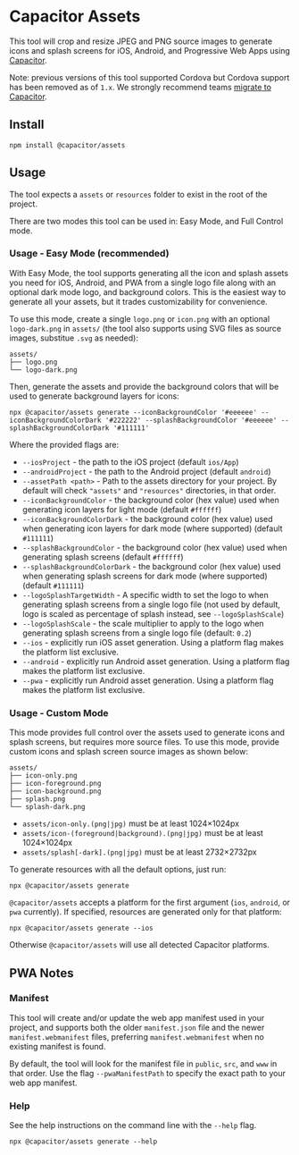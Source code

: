# Capacitor Assets

This tool will crop and resize JPEG and PNG source images to generate icons and splash screens for iOS, Android, and Progressive Web Apps using [Capacitor](https://capacitorjs.com/).

Note: previous versions of this tool supported Cordova but Cordova support has been removed as of `1.x`. We strongly recommend teams [migrate to Capacitor](https://capacitorjs.com/docs/cordova/migrating-from-cordova-to-capacitor).

## Install

```shell
npm install @capacitor/assets
```

## Usage

The tool expects a `assets` or `resources` folder to exist in the root of the project.

There are two modes this tool can be used in: Easy Mode, and Full Control mode.

### Usage - Easy Mode (recommended)

With Easy Mode, the tool supports generating all the icon and splash assets you need for iOS, Android, and PWA from a single logo file along with an optional dark mode logo, and background colors. This is the easiest way to generate all your assets, but it trades customizability for convenience.

To use this mode, create a single `logo.png` or `icon.png` with an optional `logo-dark.png` in `assets/` (the tool also supports using SVG files as source images, substitue `.svg` as needed):

```
assets/
├── logo.png
└── logo-dark.png
```

Then, generate the assets and provide the background colors that will be used to generate background layers for icons:

```shell
npx @capacitor/assets generate --iconBackgroundColor '#eeeeee' --iconBackgroundColorDark '#222222' --splashBackgroundColor '#eeeeee' --splashBackgroundColorDark '#111111'
```

Where the provided flags are:

- `--iosProject` - the path to the iOS project (default `ios/App`)
- `--androidProject` - the path to the Android project (default `android`)
- `--assetPath <path>` - Path to the assets directory for your project. By default will check `"assets"` and `"resources"` directories, in that order.
- `--iconBackgroundColor` - the background color (hex value) used when generating icon layers for light mode (default `#ffffff`)
- `--iconBackgroundColorDark` - the background color (hex value) used when generating icon layers for dark mode (where supported) (default `#111111`)
- `--splashBackgroundColor` - the background color (hex value) used when generating splash screens (default `#ffffff`)
- `--splashBackgroundColorDark` - the background color (hex value) used when generating splash screens for dark mode (where supported) (default `#111111`)
- `--logoSplashTargetWidth` - A specific width to set the logo to when generating splash screens from a single logo file (not used by default, logo is scaled as percentage of splash instead, see `--logoSplashScale`)
- `--logoSplashScale` - the scale multiplier to apply to the logo when generating splash screens from a single logo file (default: `0.2`)
- `--ios` - explicitly run iOS asset generation. Using a platform flag makes the platform list exclusive.
- `--android` - explicitly run Android asset generation. Using a platform flag makes the platform list exclusive.
- `--pwa` - explicitly run Android asset generation. Using a platform flag makes the platform list exclusive.

### Usage - Custom Mode

This mode provides full control over the assets used to generate icons and splash screens, but requires more source files. To use this mode, provide custom icons and splash screen source images as shown below:

```
assets/
├── icon-only.png
├── icon-foreground.png
├── icon-background.png
├── splash.png
└── splash-dark.png
```

- `assets/icon-only.(png|jpg)` must be at least 1024×1024px
- `assets/icon-(foreground|background).(png|jpg)` must be at least 1024×1024px
- `assets/splash[-dark].(png|jpg)` must be at least 2732×2732px

To generate resources with all the default options, just run:

```shell
npx @capacitor/assets generate
```

`@capacitor/assets` accepts a platform for the first argument (`ios`, `android`, or `pwa` currently). If specified, resources are generated only for that platform:

```shell
npx @capacitor/assets generate --ios
```

Otherwise `@capacitor/assets` will use all detected Capacitor platforms.

## PWA Notes

### Manifest

This tool will create and/or update the web app manifest used in your project, and supports both the older `manifest.json` file and the newer `manifest.webmanifest` files, preferring `manifest.webmanifest` when no existing manifest is found.

By default, the tool will look for the manifest file in `public`, `src`, and `www` in that order. Use the flag `--pwaManifestPath` to specify the exact path to your web app manifest.

### Help

See the help instructions on the command line with the `--help` flag.

```shell
npx @capacitor/assets generate --help
```
